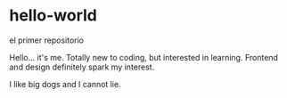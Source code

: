 # hello-world
el primer repositorio

 Hello... it's me. 
 Totally new to coding, but interested in learning. Frontend and design definitely spark my interest. 
 
  I like big dogs and I cannot lie. 

